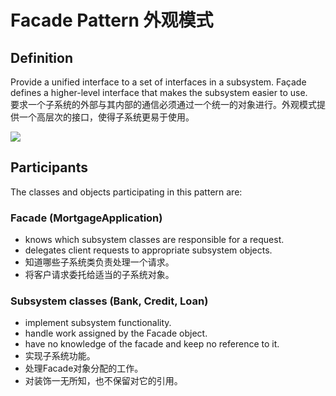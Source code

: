 # Facade Pattern 外观模式
## Definition

Provide a unified interface to a set of interfaces in a subsystem. Façade defines a higher-level interface that makes the subsystem easier to use.
<br>要求一个子系统的外部与其内部的通信必须通过一个统一的对象进行。外观模式提供一个高层次的接口，使得子系统更易于使用。

![](https://github.com/QianMo/Unity-Design-Pattern/blob/master/UML_Picture/facade.gif)


## Participants

The classes and objects participating in this pattern are:

### Facade   (MortgageApplication)
* knows which subsystem classes are responsible for a request.
* delegates client requests to appropriate subsystem objects.
* 知道哪些子系统类负责处理一个请求。
* 将客户请求委托给适当的子系统对象。

### Subsystem classes   (Bank, Credit, Loan)
* implement subsystem functionality.
* handle work assigned by the Facade object.
* have no knowledge of the facade and keep no reference to it.
* 实现子系统功能。
* 处理Facade对象分配的工作。
* 对装饰一无所知，也不保留对它的引用。
